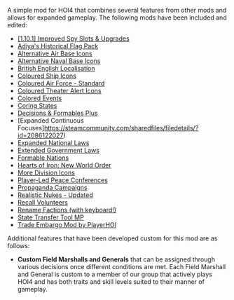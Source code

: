 A simple mod for HOI4 that combines several features from other mods and allows for expanded gameplay. The following mods have been included and edited:

* [[1.10.1] Improved Spy Slots & Upgrades](https://steamcommunity.com/sharedfiles/filedetails/?id=2008308819)
* [Adiya's Historical Flag Pack](https://steamcommunity.com/sharedfiles/filedetails/?id=699302152)
* [Alternative Air Base Icons](https://steamcommunity.com/sharedfiles/filedetails/?id=1690638578)
* [Alternative Naval Base Icons](https://steamcommunity.com/sharedfiles/filedetails/?id=1971294297)
* [British English Localisation](https://steamcommunity.com/sharedfiles/filedetails/?id=812241072)
* [Coloured Ship Icons](https://steamcommunity.com/sharedfiles/filedetails/?id=1674336290)
* [Coloured Air Force - Standard](https://steamcommunity.com/sharedfiles/filedetails/?id=947569629)
* [Coloured Theater Alert Icons](https://steamcommunity.com/sharedfiles/filedetails/?id=1673873039)
* [Colored Events](https://steamcommunity.com/sharedfiles/filedetails/?id=1229084232)
* [Coring States](https://steamcommunity.com/sharedfiles/filedetails/?id=853667255)
* [Decisions & Formables Plus](https://steamcommunity.com/sharedfiles/filedetails/?id=1327950527)
* [Expanded Continuous Focuses]https://steamcommunity.com/sharedfiles/filedetails/?id=2086122027)
* [Expanded National Laws](https://steamcommunity.com/sharedfiles/filedetails/?id=818974838)
* [Extended Government Laws](https://steamcommunity.com/sharedfiles/filedetails/?id=1835918659)
* [Formable Nations](https://steamcommunity.com/sharedfiles/filedetails/?id=881683110)
* [Hearts of Iron: New World Order](https://steamcommunity.com/sharedfiles/filedetails/?id=726036596)
* [More Division Icons](https://steamcommunity.com/sharedfiles/filedetails/?id=699735138)
* [Player-Led Peace Conferences](https://steamcommunity.com/sharedfiles/filedetails/?id=846066944)
* [Propaganda Campaigns](https://steamcommunity.com/sharedfiles/filedetails/?id=2175242864)
* [Realistic Nukes - Updated](https://steamcommunity.com/sharedfiles/filedetails/?id=1805173680)
* [Recall Volunteers](https://steamcommunity.com/sharedfiles/filedetails/?id=2048998725)
* [Rename Factions (with keyboard!)](https://steamcommunity.com/sharedfiles/filedetails/?id=1690642183)
* [State Transfer Tool MP](https://steamcommunity.com/sharedfiles/filedetails/?id=1368778634)
* [Trade Embargo Mod by PlayerHOI](https://steamcommunity.com/sharedfiles/filedetails/?id=1821550560)

Additional features that have been developed custom for this mod are as follows:
* **Custom Field Marshalls and Generals** that can be assigned through various decisions once different conditions are met. Each Field Marshall and General is custom to a member of our group that actively plays HOI4 and has both traits and skill levels suited to their manner of gameplay.
